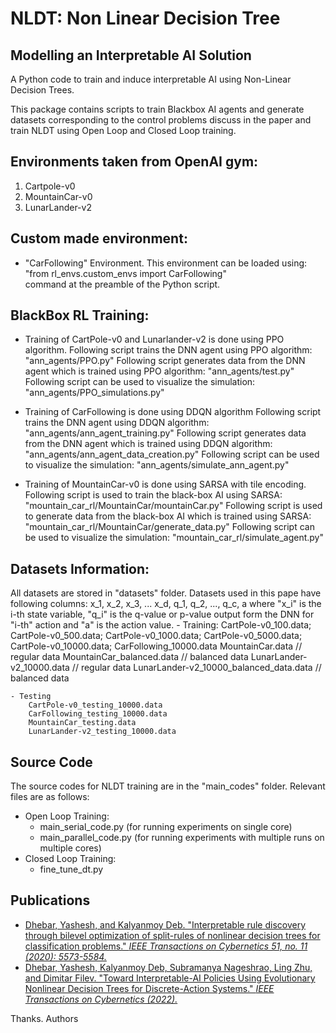 # NLDT: Non Linear Decision Tree
## Modelling an Interpretable AI Solution
A Python code to train and induce interpretable AI using Non-Linear Decision Trees.



This package contains scripts to train Blackbox AI agents and generate 
datasets corresponding to the control problems discuss in the paper and train NLDT using
Open Loop and Closed Loop training.

## Environments taken from OpenAI gym:
1) Cartpole-v0
2) MountainCar-v0
3) LunarLander-v2

## Custom made environment:
- "CarFollowing" Environment.
This environment can be loaded using: "from rl_envs.custom_envs import CarFollowing"  
command at the preamble of the Python script.


## BlackBox RL Training:
- Training of CartPole-v0 and Lunarlander-v2 is done using PPO algorithm.
Following script trains the DNN agent using PPO algorithm: "ann_agents/PPO.py"
Following script generates data from the DNN agent which is trained using PPO algorithm: "ann_agents/test.py"
Following script can be used to visualize the simulation: "ann_agents/PPO_simulations.py"

- Training of CarFollowing is done using DDQN algorithm
Following script trains the DNN agent using DDQN algorithm: "ann_agents/ann_agent_training.py"
Following script generates data from the DNN agent which is trained using DDQN algorithm: "ann_agents/ann_agent_data_creation.py"
Following script can be used to visualize the simulation: "ann_agents/simulate_ann_agent.py"

- Training of MountainCar-v0 is done using SARSA with tile encoding.
Following script is used to train the black-box AI using SARSA: "mountain_car_rl/MountainCar/mountainCar.py"
Following script is used to generate data from the black-box AI which is trained using SARSA: "mountain_car_rl/MountainCar/generate_data.py"
Following script can be used to visualize the simulation: "mountain_car_rl/simulate_agent.py"


## Datasets Information:
All datasets are stored in "datasets" folder.
Datasets used in this pape have following columns: x_1, x_2, x_3, ... x_d, q_1, q_2, ..., q_c, a
where "x_i" is the i-th state variable, "q_i" is the q-value or p-value output form the DNN for "i-th" action and "a" is the action value.
	- Training:
		CartPole-v0_100.data; CartPole-v0_500.data; CartPole-v0_1000.data; CartPole-v0_5000.data; CartPole-v0_10000.data;
		CarFollowing_10000.data
		MountainCar.data // regular data
		MountainCar_balanced.data // balanced data
		LunarLander-v2_10000.data // regular data
		LunarLander-v2_10000_balanced_data.data // balanced data
		
	- Testing
		CartPole-v0_testing_10000.data
		CarFollowing_testing_10000.data
		MountainCar_testing.data
		LunarLander-v2_testing_10000.data
		
		
## Source Code
The source codes for NLDT training are in the "main_codes" folder. Relevant  files are as follows:
- Open Loop Training:
	- main_serial_code.py (for running experiments on single core)
	- main_parallel_code.py (for running experiments with multiple runs on multiple cores)
- Closed Loop Training:
	- fine_tune_dt.py

## Publications
- [Dhebar, Yashesh, and Kalyanmoy Deb. 
"Interpretable rule discovery through bilevel optimization of 
split-rules of nonlinear decision trees for classification problems." 
*IEEE Transactions on Cybernetics 51, no. 11 (2020): 5573-5584.*](https://ieeexplore.ieee.org/abstract/document/9275310)
- [Dhebar, Yashesh, Kalyanmoy Deb, Subramanya Nageshrao, Ling Zhu, 
and Dimitar Filev. "Toward Interpretable-AI Policies Using Evolutionary 
Nonlinear Decision Trees for Discrete-Action Systems." 
*IEEE Transactions on Cybernetics (2022).*](https://ieeexplore.ieee.org/abstract/document/9805655)

Thanks.
Authors		
		

